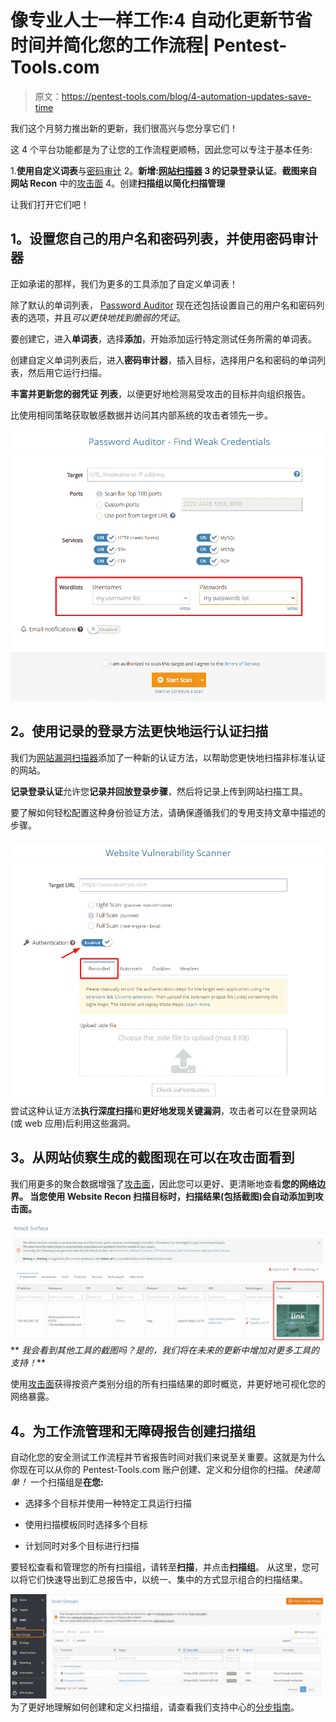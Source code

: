 # 像专业人士一样工作:4 自动化更新节省时间并简化您的工作流程| Pentest-Tools.com

> 原文：<https://pentest-tools.com/blog/4-automation-updates-save-time>

我们这个月努力推出新的更新，我们很高兴与您分享它们！

这 4 个平台功能都是为了让您的工作流程更顺畅，因此您可以专注于基本任务:

1.**使用自定义词表**与[密码审计](https://pentest-tools.com/network-vulnerability-scanning/password-auditor)
2。**新增:[网站扫描器](https://pentest-tools.com/website-vulnerability-scanning/website-scanner)
3 的记录登录认证**。**截图来自网站 Recon** 中的[攻击面](https://pentest-tools.com/features/attack-surface)
4。创建**扫描组以简化扫描管理**

让我们打开它们吧！

## **1。设置您自己的用户名和密码列表，并使用密码审计器**

正如承诺的那样，我们为更多的工具添加了自定义单词表！

除了默认的单词列表， [Password Auditor](https://pentest-tools.com/network-vulnerability-scanning/password-auditor) 现在还包括设置自己的用户名和密码列表的选项，并且*可以更快地找到脆弱的凭证*。

要创建它，进入**单词表**，选择**添加**，开始添加运行特定测试任务所需的单词表。

创建自定义单词列表后，进入**密码审计器**，插入目标，选择用户名和密码的单词列表，然后用它运行扫描。

**丰富并更新您的弱凭证** **列表**，以便更好地检测易受攻击的目标并向组织报告。

比使用相同策略获取敏感数据并访问其内部系统的攻击者领先一步。

![custom wordlists with the Password Auditor](img/f7a49902dbfdd003d58e2e772fec7b8c.png)

## **2。使用记录的登录方法**更快地运行认证扫描

我们为[网站漏洞扫描器](https://pentest-tools.com/website-vulnerability-scanning/website-scanner)添加了一种新的认证方法，以帮助您更快地扫描非标准认证的网站。

**记录登录认证**允许您**记录并回放登录步骤**，然后将记录上传到网站扫描工具。

要了解如何轻松配置这种身份验证方法，请确保遵循我们的专用支持文章中描述的步骤。

![recorded login authentication](img/aa2793c0d10feab84c1063afe1f6e5da.png)尝试这种认证方法**执行深度扫描**和**更好地发现关键漏洞**，攻击者可以在登录网站(或 web 应用)后利用这些漏洞。

## **3。从网站侦察生成的截图现在可以在攻击面看到**

我们用更多的聚合数据增强了[攻击面](https://pentest-tools.com/features/attack-surface)，因此您可以更好、更清晰地查看**您的网络边界。
当您使用 Website Recon 扫描目标时，扫描结果(包括截图)会自动添加到攻击面。**

![Screenshots added in Attack Surface](img/5f5408cbc5059b68b2763aefcdfeeb57.png) ** *我会看到其他工具的截图吗？是的，我们将在未来的更新中增加对更多工具的支持！***

使用[攻击面](https://pentest-tools.com/features/attack-surface)获得按资产类别分组的所有扫描结果的即时概览，并更好地可视化您的网络暴露。

## **4。为工作流管理和无障碍报告创建扫描组**

自动化您的安全测试工作流程并节省报告时间对我们来说至关重要。这就是为什么你现在可以从你的 Pentest-Tools.com 账户创建、定义和分组你的扫描。*快速简单！*
一个扫描组是**在您:**

*   选择多个目标并使用一种特定工具运行扫描

*   使用扫描模板同时选择多个目标

*   计划同时对多个目标进行扫描

要轻松查看和管理您的所有扫描组，请转至**扫描**，并点击**扫描组**。
从这里，您可以将它们快速导出到汇总报告中，以统一、集中的方式显示组合的扫描结果。

![Scan groups new feature](img/104e6d066219e038b5381437b11c76a6.png)为了更好地理解如何创建和定义扫描组，请查看我们支持中心的[分步指南](https://support.pentest-tools.com/en/automation/scan-groups)。